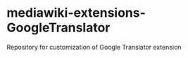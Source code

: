 # mediawiki-extensions-GoogleTranslator
Repository for customization of Google Translator extension
